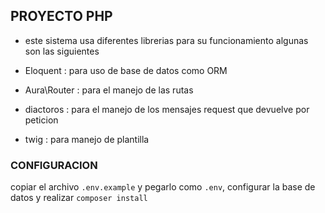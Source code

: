 ## PROYECTO PHP 

- este sistema usa diferentes librerias para su funcionamiento algunas son las siguientes

- Eloquent : para uso de base de datos como ORM
- Aura\Router : para el manejo de las rutas
- diactoros : para el manejo de los mensajes request que devuelve por peticion
- twig : para manejo de plantilla

### CONFIGURACION
copiar el archivo `.env.example` y pegarlo como `.env`, configurar la base de datos y realizar `composer install`